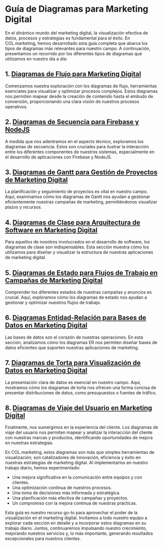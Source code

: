 # Guía de Diagramas para Marketing Digital

En el dinámico mundo del marketing digital, la visualización efectiva de datos, procesos y estrategias es fundamental para el éxito. En COL.marketing, hemos desarrollado esta guía completa que abarca los tipos de diagramas más relevantes para nuestro campo. A continuación, presentamos un recorrido por los diferentes tipos de diagramas que utilizamos en nuestro día a día:

## 1. [Diagramas de Flujo para Marketing Digital](./Diagramas-de-flujo-para-Marketing-Digital.md)
Comenzamos nuestra exploración con los diagramas de flujo, herramientas esenciales para visualizar y optimizar procesos complejos. Estos diagramas nos permiten mapear desde la creación de contenido hasta el embudo de conversión, proporcionando una clara visión de nuestros procesos operativos.

## 2. [Diagramas de Secuencia para Firebase y NodeJS](./Diagramas-de-secuencia-para-Firebase-y-NodeJS.md)
A medida que nos adentramos en el aspecto técnico, exploramos los diagramas de secuencia. Estos son cruciales para ilustrar la interacción entre los diferentes componentes de nuestros sistemas, especialmente en el desarrollo de aplicaciones con Firebase y NodeJS.

## 3. [Diagramas de Gantt para Gestión de Proyectos de Marketing Digital](./Diagramas-de-Gantt-para-Gestion-de-Proyectos-de-Marketing-Digital.md)
La planificación y seguimiento de proyectos es vital en nuestro campo. Aquí, examinamos cómo los diagramas de Gantt nos ayudan a gestionar eficientemente nuestras campañas de marketing, permitiéndonos visualizar plazos y recursos.

## 4. [Diagramas de Clase para Arquitectura de Software en Marketing Digital](./Diagramas-de-Clase-para-Arquitectura-de-Software-en-Marketing-Digital.md)
Para aquellos de nosotros involucrados en el desarrollo de software, los diagramas de clase son indispensables. Esta sección muestra cómo los utilizamos para diseñar y visualizar la estructura de nuestras aplicaciones de marketing digital.

## 5. [Diagramas de Estado para Flujos de Trabajo en Campañas de Marketing Digital](./Diagramas_de_Estado_para_Flujos_de_Trabajo_en_Campañas_de_Marketing_Digital.md)
Comprender los diferentes estados de nuestras campañas y anuncios es crucial. Aquí, exploramos cómo los diagramas de estado nos ayudan a gestionar y optimizar nuestros flujos de trabajo.

## 6. [Diagramas Entidad-Relación para Bases de Datos en Marketing Digital](./Diagramas_Entidad-Relación_para_Bases_de_Datos_en_Marketing_Digital.md)
Las bases de datos son el corazón de nuestras operaciones. En esta sección, analizamos cómo los diagramas ER nos permiten diseñar bases de datos eficientes que soporten nuestras aplicaciones de marketing.

## 7. [Diagramas de Torta para Visualización de Datos en Marketing Digital](./Diagramas_de_Torta_para_Visualización_de_Datos_en_Marketing_Digital.md)
La presentación clara de datos es esencial en nuestro campo. Aquí, mostramos cómo los diagramas de torta nos ofrecen una forma concisa de presentar distribuciones de datos, como presupuestos o fuentes de tráfico.

## 8. [Diagramas de Viaje del Usuario en Marketing Digital](./Diagramas_de_Viaje_del_Usuario_en_Marketing_Digital.md)
Finalmente, nos sumergimos en la experiencia del cliente. Los diagramas de viaje del usuario nos permiten mapear y analizar la interacción del cliente con nuestras marcas y productos, identificando oportunidades de mejora en nuestras estrategias.

En COL.marketing, estos diagramas son más que simples herramientas de visualización; son catalizadores de innovación, eficiencia y éxito en nuestras estrategias de marketing digital. Al implementarlos en nuestro trabajo diario, hemos experimentado:

- Una mejora significativa en la comunicación entre equipos y con clientes.
- Una optimización continua de nuestros procesos.
- Una toma de decisiones más informada y estratégica.
- Una planificación más efectiva de campañas y proyectos.
- Un compromiso con la mejora continua de nuestras prácticas.

Esta guía es nuestro recurso go-to para aprovechar el poder de la visualización en el marketing digital. Invitamos a todo nuestro equipo a explorar cada sección en detalle y a incorporar estos diagramas en su trabajo diario. Juntos, continuaremos impulsando nuestro crecimiento, mejorando nuestros servicios y, lo más importante, generando resultados excepcionales para nuestros clientes.